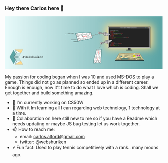 ### Hey there Carlos here 👋

![My banner image with a computer screen and shurikens](./webshuriken-monitor-banner.png "My banner")

My passion for coding began when I was 10 and used MS-DOS to play a game.
Things did not go as planned so ended up in a different career. Enough is enough, now it't time to do what I love which is coding.
Shall we get together and build something amazing.

- 🔭 I’m currently working on CS50W
- 🌱 With it Im learning all I can regarding web technology, 1 technology at a time.
- 👯 Collaboration on here still new to me so if you have a Readme which needs updating or maybe JS bug testing let us work together.
- 📫 How to reach me:
  - email: carlos.alford@gmail.com
  - twitter: @webshuriken
- ⚡ Fun fact: Used to play tennis competitively with a rank.. many moons ago.

<!--
**CarlosEAM/CarlosEAM** is a ✨ _special_ ✨ repository because its `README.md` (this file) appears on your GitHub profile.

Here are some ideas to get you started:

- 🔭 I’m currently working on ...
- 🌱 I’m currently learning ...
- 👯 I’m looking to collaborate on ...
- 🤔 I’m looking for help with ...
- 💬 Ask me about ...
- 📫 How to reach me: ...
- 😄 Pronouns: ...
- ⚡ Fun fact: ...
-->
